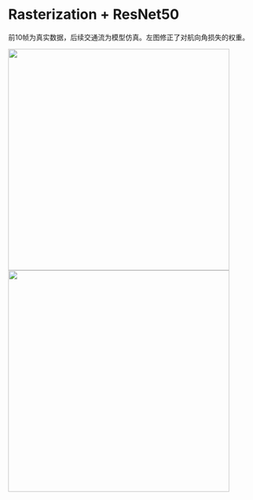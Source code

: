 # Rasterization + ResNet50

前10帧为真实数据，后续交通流为模型仿真。左图修正了对航向角损失的权重。 

<img src="https://github.com/tianshapojun/INTERACTION_Dataset/assets/10208337/8b03e794-63bf-4987-9b60-816ec1887deb" width="450px">
<img src="https://github.com/tianshapojun/INTERACTION_Dataset/assets/10208337/009435b5-059e-4acb-be03-0b2817c8bf72" width="450px">
